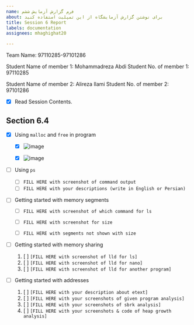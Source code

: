 ```yaml
---
name: فرم گزارش آزمایش ششم
about: برای نوشتن گزارش آزمایشگاه از این تمپلیت استفاده کنید
title: Session 6 Report
labels: documentation
assignees: mhaghighat20

---
```


Team Name: 97110285-97101286

Student Name of member 1: Mohammadreza Abdi
Student No. of member 1: 97110285

Student Name of member 2: Alireza Ilami
Student No. of member 2: 97101286

- [x] Read Session Contents.

## Section 6.4

- [x] Using `malloc` and `free` in program
    - [x] ![image](https://user-images.githubusercontent.com/45389577/128612418-359c9b0d-a2af-429c-b8a0-84a91e32e29b.png)
    - [x] ![image](https://user-images.githubusercontent.com/45389577/128612407-50362ed1-b715-4e7a-801b-2b76775d598f.png)

    
- [ ]  Using `ps`
    - [ ] `FILL HERE with screenshot of command output`
    - [ ] `FILL HERE with your descriptions (write in English or Persian)`

- [ ]  Getting started with memory segments
    - [ ] `FILL HERE with screenshot of which command for ls`
    - [ ]  `FILL HERE with screenshot for size`
    - [ ]  `FILL HERE with segments not shown with size`
    

- [ ] Getting started with memory sharing
    1. [ ] `[FILL HERE with screenshot of lld for ls]`
    1. [ ] `[FILL HERE with screenshot of lld for nano]`
    1. [ ] `[FILL HERE with screenshot of lld for another program]`

- [ ] Getting started with addresses
    1. [ ] `[FILL HERE with your description about etext]`
    2. [ ] `[FILL HERE with your screenshots of given program analysis]`
    3. [ ] `[FILL HERE with your screenshots of sbrk analysis]`
    4. [ ] `[FILL HERE with your screenshots & code of heap growth analysis]`


